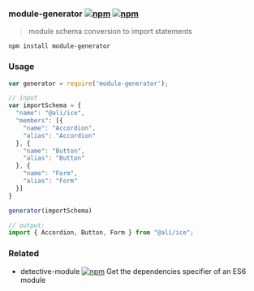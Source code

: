 ### module-generator [![npm](http://img.shields.io/npm/v/module-generator.svg)](https://npmjs.org/package/module-generator) [![npm](http://img.shields.io/npm/dm/module-generator.svg)](https://npmjs.org/package/module-generator)

> module schema conversion to import statements

`npm install module-generator`

### Usage

```js
var generator = require('module-generator');

// input
var importSchema = {
  "name": "@ali/ice",
  "members": [{
    "name": "Accordion",
    "alias": "Accordion"
  }, {
    "name": "Button",
    "alias": "Button"
  }, {
    "name": "Form",
    "alias": "Form"
  }]
}

generator(importSchema)

// output:
import { Accordion, Button, Form } from "@ali/ice";
```

### Related

- detective-module [![npm](http://img.shields.io/npm/dm/detective-module.svg)](https://npmjs.org/package/detective-module) Get the dependencies specifier of an ES6 module